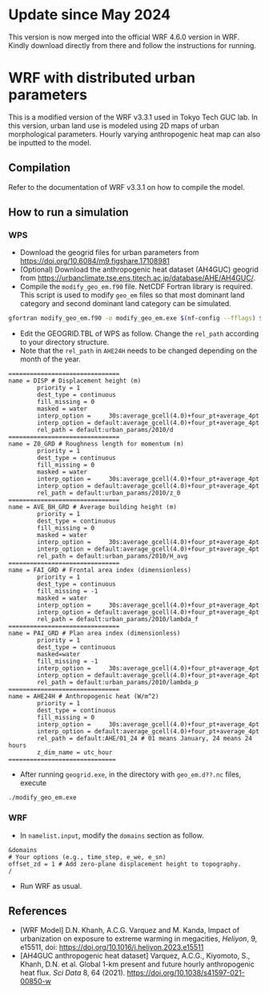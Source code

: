 # Update since May 2024

This version is now merged into the official WRF 4.6.0 version in WRF.
Kindly download directly from there and follow the instructions for running.

# WRF with distributed urban parameters

This is a modified version of the WRF v3.3.1 used in Tokyo Tech GUC lab.
In this version, urban land use is modeled using 2D maps of urban morphological
parameters.
Hourly varying anthropogenic heat map can also be inputted to the model.

## Compilation

Refer to the documentation of WRF v3.3.1 on how to compile the model.

## How to run a simulation

### WPS

* Download the geogrid files for urban parameters from <https://doi.org/10.6084/m9.figshare.17108981>
* (Optional) Download the anthropogenic heat dataset (AH4GUC) geogrid from <https://urbanclimate.tse.ens.titech.ac.jp/database/AHE/AH4GUC/>.
* Compile the `modify_geo_em.f90` file. NetCDF Fortran library is required.
This script is used to modify `geo_em` files so that most dominant land category and second dominant land category can be simulated.
```bash
gfortran modify_geo_em.f90 -o modify_geo_em.exe $(nf-config --fflags) $(nf-config --flibs)
```
* Edit the GEOGRID.TBL of WPS as follow. Change the `rel_path` according to your directory structure.
* Note that the `rel_path` in `AHE24H` needs to be changed depending on the month of the year.
```
===============================
name = DISP # Displacement height (m)
        priority = 1
        dest_type = continuous
        fill_missing = 0
        masked = water
        interp_option =     30s:average_gcell(4.0)+four_pt+average_4pt
        interp_option = default:average_gcell(4.0)+four_pt+average_4pt
        rel_path = default:urban_params/2010/d
===============================
name = Z0_GRD # Roughness length for momentum (m)
        priority = 1
        dest_type = continuous
        fill_missing = 0
        masked = water
        interp_option =     30s:average_gcell(4.0)+four_pt+average_4pt
        interp_option = default:average_gcell(4.0)+four_pt+average_4pt
        rel_path = default:urban_params/2010/z_0
===============================
name = AVE_BH_GRD # Average building height (m)
        priority = 1
        dest_type = continuous
        fill_missing = 0
        masked = water
        interp_option =     30s:average_gcell(4.0)+four_pt+average_4pt
        interp_option = default:average_gcell(4.0)+four_pt+average_4pt
        rel_path = default:urban_params/2010/H_avg
===============================
name = FAI_GRD # Frontal area index (dimensionless)
        priority = 1
        dest_type = continuous
        fill_missing = -1
        masked = water
        interp_option =     30s:average_gcell(4.0)+four_pt+average_4pt
        interp_option = default:average_gcell(4.0)+four_pt+average_4pt
        rel_path = default:urban_params/2010/lambda_f
===============================
name = PAI_GRD # Plan area index (dimensionless)
        priority = 1
        dest_type = continuous
        masked=water
        fill_missing = -1
        interp_option =     30s:average_gcell(4.0)+four_pt+average_4pt
        interp_option = default:average_gcell(4.0)+four_pt+average_4pt
        rel_path = default:urban_params/2010/lambda_p
===============================
name = AHE24H # Anthropogenic heat (W/m^2)
        priority = 1
        dest_type = continuous
        fill_missing = 0
        interp_option =     30s:average_gcell(4.0)+four_pt+average_4pt
        interp_option = default:average_gcell(4.0)+four_pt+average_4pt
        rel_path = default:AHE/01_24 # 01 means January, 24 means 24 hours
        z_dim_name = utc_hour
==============================
```
* After running `geogrid.exe`, in the directory with `geo_em.d??.nc` files, execute
```
./modify_geo_em.exe
```

### WRF

* In `namelist.input`, modify the `domains` section as follow.
```
&domains
# Your options (e.g., time_step, e_we, e_sn)
offset_zd = 1 # Add zero-plane displacement height to topography.
/
```
* Run WRF as usual.

## References

* [WRF Model]
D.N. Khanh, A.C.G. Varquez and M. Kanda, Impact of urbanization on exposure to
extreme warming in megacities, *Heliyon*, 9, e15511, doi:
<https://doi.org/10.1016/j.heliyon.2023.e15511>
* [AH4GUC anthropogenic heat dataset] Varquez, A.C.G., Kiyomoto, S., Khanh, D.N. et al. Global 1-km present and future hourly anthropogenic heat flux. *Sci Data* 8, 64 (2021). https://doi.org/10.1038/s41597-021-00850-w
